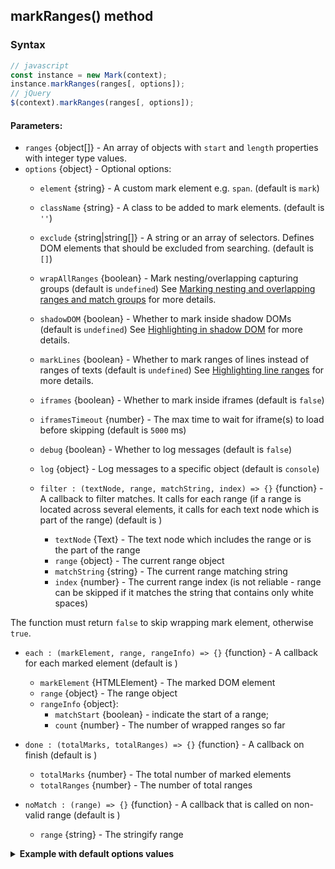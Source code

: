 
## markRanges() method
### Syntax
``` js
// javascript
const instance = new Mark(context);
instance.markRanges(ranges[, options]);
// jQuery
$(context).markRanges(ranges[, options]);
```
#### Parameters:
* `ranges` {object[]} - An array of objects with `start` and `length` properties with integer type values.
* `options` {object} - Optional options:
  * `element` {string} - A custom mark element e.g. `span`. (default is `mark`)
  * `className` {string} -  A class to be added to mark elements. (default is `''`)
  * `exclude` {string|string[]} - A string or an array of selectors. Defines DOM elements that should be excluded from searching. (default is `[]`)
  * `wrapAllRanges` {boolean} - Mark nesting/overlapping capturing groups (default is `undefined`)
    See [Marking nesting and overlapping ranges and match groups](nesting-overlapping.md) for more details.

  * `shadowDOM` {boolean} - Whether to mark inside shadow DOMs (default is `undefined`)
    See [Highlighting in shadow DOM](shadow-dom.md) for more details.
  * `markLines` {boolean} - Whether to mark ranges of lines instead of ranges of texts (default is `undefined`)
    See [Highlighting line ranges](mark-lines.md) for more details.
  * `iframes` {boolean} - Whether to mark inside iframes (default is `false`)
  * `iframesTimeout` {number} - The max time to wait for iframe(s) to load before skipping (default is `5000` ms)
  * `debug` {boolean} - Whether to log messages (default is `false`)
  * `log` {object} - Log messages to a specific object (default is `console`)

  * `filter : (textNode, range, matchString, index) => {}` {function} - A callback to filter matches. It calls for each range (if a range is located across several elements, it calls for each text node which is part of the range) (default is )
    * `textNode` {Text} - The text node which includes the range or is the part of the range
    * `range` {object} - The current range object
    * `matchString` {string} - The current range matching string
    * `index` {number} - The current range index (is not reliable - range can be skipped if it matches the string that contains only white spaces)
  
The function must return `false` to skip wrapping mark element, otherwise `true`.

  * `each : (markElement, range, rangeInfo) => {}` {function} - A callback for each marked element (default is )
    * `markElement` {HTMLElement} - The marked DOM element
    * `range` {object} - The range object
    * `rangeInfo` {object}:
      * `matchStart` {boolean} - indicate the start of a range;
      * `count` {number} - The number of wrapped ranges so far

  * `done : (totalMarks, totalRanges) => {}` {function} - A callback on finish (default is )
    * `totalMarks` {number} - The total number of marked elements
    * `totalRanges` {number} - The number of total ranges

  * `noMatch : (range) => {}` {function} - A callback that is called on non-valid range (default is )
    * `range` {string} - The stringify range

<details class="internal-code">
<summary><b>Example with default options values</b></summary>

<pre><code class="language-js">const options = {
    element : 'mark',
    className : '',
    exclude : [],
    
    wrapAllRanges : false,
    markLines : false,
    shadowDOM : false,
    iframes : false,
    iframesTimeout : 5000,
    
    filter : (textNode, range, matchingString, index) => {
        return true; // must return either true or false
    },
    each : (markElement, range, rangeInfo) => {},
    done : (totalMarks, totalMatches) => {},
    noMatch : (range) => {},
    debug : false,
    log : window.console
};
</code></pre>

JavaScript:

<pre><code class='lang-javascript'>
const instance = new Mark(document.querySelector('selector')),
  ranges = [{ start: 0, length: 5 }, { start: 6, length: 5 }];

instance.markRanges(ranges, options);
</code></pre>

jQuery:

<pre><code class='lang-javascript'>$('selector').markRanges(ranges, options);</code></pre>
</details>
